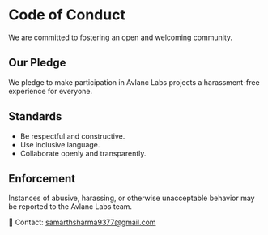 # Code of Conduct

We are committed to fostering an open and welcoming community.

## Our Pledge
We pledge to make participation in Avlanc Labs projects a harassment-free experience for everyone.

## Standards
- Be respectful and constructive.
- Use inclusive language.
- Collaborate openly and transparently.

## Enforcement
Instances of abusive, harassing, or otherwise unacceptable behavior may be reported to the Avlanc Labs team.

📧 Contact: samarthsharma9377@gmail.com
